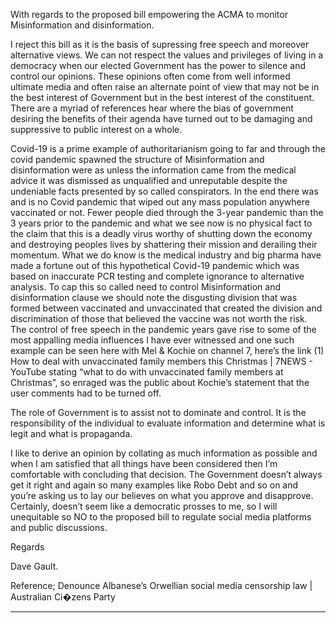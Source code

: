 With regards to the proposed bill empowering the ACMA to monitor Misinformation and
disinformation.

I reject this bill as it is the basis of supressing free speech and moreover alternative views.
We can not respect the values and privileges of living in a democracy when our elected
Government has the power to silence and control our opinions. These opinions often come
from well informed ultimate media and often raise an alternate point of view that may not be
in the best interest of Government but in the best interest of the constituent. There are a
myriad of references hear where the bias of government desiring the benefits of their agenda
have turned out to be damaging and suppressive to public interest on a whole.

Covid-19 is a prime example of authoritarianism going to far and through the covid pandemic
spawned the structure of Misinformation and disinformation were as unless the information
came from the medical advice it was dismissed as unqualified and unreputable despite the
undeniable facts presented by so called conspirators. In the end there was and is no Covid
pandemic that wiped out any mass population anywhere vaccinated or not. Fewer people
died through the 3-year pandemic than the 3 years prior to the pandemic and what we see
now is no physical fact to the claim that this is a deadly virus worthy of shutting down the
economy and destroying peoples lives by shattering their mission and derailing their
momentum. What we do know is the medical industry and big pharma have made a fortune
out of this hypothetical Covid-19 pandemic which was based on inaccurate PCR testing and
complete ignorance to alternative analysis. To cap this so called need to control
Misinformation and disinformation clause we should note the disgusting division that was
formed between vaccinated and unvaccinated that created the division and discrimination of
those that believed the vaccine was not worth the risk. The control of free speech in the
pandemic years gave rise to some of the most appalling media influences I have ever
witnessed and one such example can be seen here with Mel & Kochie on channel 7, here’s
the link (1) How to deal with unvaccinated family members this Christmas | 7NEWS - YouTube
stating “what to do with unvaccinated family members at Christmas”, so enraged was the
public about Kochie’s statement that the user comments had to be turned off.

The role of Government is to assist not to dominate and control. It is the responsibility of the
individual to evaluate information and determine what is legit and what is propaganda.

I like to derive an opinion by collating as much information as possible and when I am
satisfied that all things have been considered then I’m comfortable with concluding that
decision. The Government doesn’t always get it right and again so many examples like Robo
Debt and so on and you’re asking us to lay our believes on what you approve and
disapprove. Certainly, doesn’t seem like a democratic prosses to me, so I will unequitable so
NO to the proposed bill to regulate social media platforms and public discussions.

Regards

Dave Gault.

Reference; Denounce Albanese’s Orwellian social media censorship law | Australian Ci�zens Party


-----

